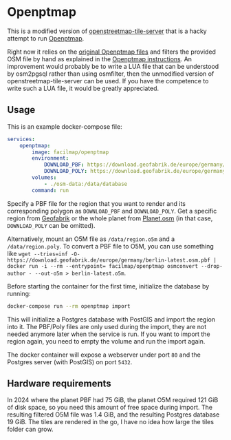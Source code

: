 # Openptmap

This is a modified version of [openstreetmap-tile-server](https://github.com/Overv/openstreetmap-tile-server) that is a hacky attempt to run [Openptmap](https://wiki.openstreetmap.org/wiki/Openptmap).

Right now it relies on the [original Openptmap files](https://github.com/giggls/openptmap) and filters the provided OSM file by hand as explained in the [Openptmap instructions](https://wiki.openstreetmap.org/wiki/Openptmap/Installation#Fill_the_Database). An improvement would probably be to write a LUA file that can be understood by osm2pgsql rather than using osmfilter, then the unmodified version of openstreetmap-tile-server can be used. If you have the competence to write such a LUA file, it would be greatly appreciated.

## Usage

This is an example docker-compose file:
```yaml
services:
    openptmap:
        image: facilmap/openptmap
        environment:
            DOWNLOAD_PBF: https://download.geofabrik.de/europe/germany/berlin-latest.osm.pbf
            DOWNLOAD_POLY: https://download.geofabrik.de/europe/germany/berlin.poly
        volumes:
            - ./osm-data:/data/database
        command: run
```

Specify a PBF file for the region that you want to render and its corresponding polygon as `DOWNLOAD_PBF` and `DOWNLOAD_POLY`. Get a specific region from [Geofabrik](https://download.geofabrik.de/) or the whole planet from [Planet.osm](https://wiki.openstreetmap.org/wiki/Planet.osm) (in that case, `DOWNLOAD_POLY` can be omitted).

Alternatively, mount an O5M file as `/data/region.o5m` and a `/data/region.poly`. To convert a PBF file to O5M, you can use something like `wget --tries=inf -O- https://download.geofabrik.de/europe/germany/berlin-latest.osm.pbf | docker run -i --rm --entrypoint= facilmap/openptmap osmconvert --drop-author - --out-o5m > berlin-latest.o5m`.

Before starting the container for the first time, initialize the database by running:
```bash
docker-compose run --rm openptmap import
```

This will initialize a Postgres database with PostGIS and import the region into it. The PBF/Poly files are only used during the import, they are not needed anymore later when the service is run. If you want to import the region again, you need to empty the volume and run the import again.

The docker container will expose a webserver under port `80` and the Postgres server (with PostGIS) on port `5432`.

## Hardware requirements

In 2024 where the planet PBF had 75 GiB, the planet O5M required 121 GiB of disk space, so you need this amount of free space during import. The resulting filtered O5M file was 1.4 GiB, and the resulting Postgres database 19 GiB. The tiles are rendered in the go, I have no idea how large the tiles folder can grow.